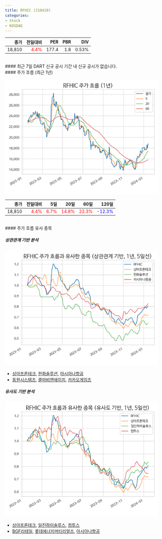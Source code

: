 ```yaml
---
title: RFHIC (218410)
categories:
- Stock
- KOSDAQ
---
```


|**종가**|**전일대비**|**PER**|**PBR**|**DIV**|
|---:|-------:|--:|--:|--:|
|18,810|<span style="color: red">4.4%</span>|177.4|1.8|0.53%|

<!-- more -->

<br>
#### 최근 7일 DART 신규 공시
기간 내 신규 공시가 없습니다.

<br>
#### 주가 흐름 (최근 1년)

![218410](/assets/images/stock/218410.png)

|**종가**|**전일대비**|**5일**|**20일**|**60일**|**120일**|
|---:|-------:|--:|---:|---:|----:|
|18,810|<span style="color: red">4.4%</span>|<span style="color: red">6.7%</span>|<span style="color: red">14.8%</span>|<span style="color: red">22.3%</span>|<span style="color: blue">-12.3%</span>|

<br>
#### 주가 흐름 유사 종목

##### 상관관계 기반 분석

![218410](/assets/images/stock/218410_corr.png)
- [상아프론테크](/089980/), [한화솔루션](/009830/), [아시아나항공](/020560/)
- [동원시스템즈](/014820/), [콜마비앤에이치](/200130/), [카카오게임즈](/293490/)

##### 유사도 기반 분석

![218410](/assets/images/stock/218410_sim.png)
- [상아프론테크](/089980/), [일진하이솔루스](/271940/), [컴투스](/078340/)
- [BGF리테일](/282330/), [롯데에너지머티리얼즈](/020150/), [아시아나항공](/020560/)